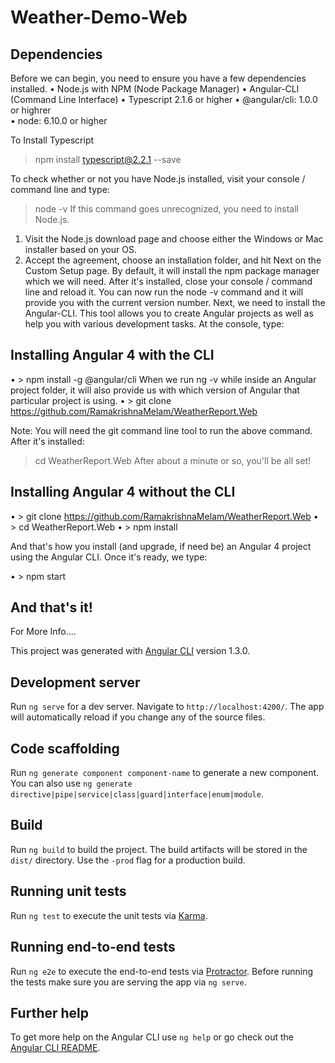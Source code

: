 # Weather-Demo-Web

## Dependencies
Before we can begin, you need to ensure you have a few dependencies installed.
•	Node.js with NPM (Node Package Manager)
•	Angular-CLI (Command Line Interface)
•	Typescript 2.1.6 or higher
•	@angular/cli: 1.0.0  or highrer                                 
•	node: 6.10.0  or higher

To Install Typescript 
> npm install typescript@2.2.1 --save

To check whether or not you have Node.js installed, visit your console / command line and type:
> node -v
If this command goes unrecognized, you need to install Node.js.
1.	Visit the Node.js download page and choose either the Windows or Mac installer based on your OS.
2.	Accept the agreement, choose an installation folder, and hit Next on the Custom Setup page. By default, it will install the npm package manager which we will need.
After it's installed, close your console / command line and reload it. You can now run the node -v command and it will provide you with the current version number.
Next, we need to install the Angular-CLI. This tool allows you to create Angular projects as well as help you with various development tasks. At the console, type:


## Installing Angular 4 with the CLI
• > npm install -g @angular/cli
When we run ng -v while inside an Angular project folder, it will also provide us with which version of Angular that particular project is using. 
• > git clone https://github.com/RamakrishnaMelam/WeatherReport.Web

Note: You will need the git command line tool to run the above command.
After it's installed:
> cd WeatherReport.Web
After about a minute or so, you'll be all set!

## Installing Angular 4 without the CLI
• > git clone https://github.com/RamakrishnaMelam/WeatherReport.Web
• > cd WeatherReport.Web
• > npm install

And that's how you install (and upgrade, if need be) an Angular 4 project using the Angular CLI.
Once it's ready, we type:

• > npm start

## And that's it!


For More Info....

This project was generated with [Angular CLI](https://github.com/angular/angular-cli) version 1.3.0.

## Development server

Run `ng serve` for a dev server. Navigate to `http://localhost:4200/`. The app will automatically reload if you change any of the source files.

## Code scaffolding

Run `ng generate component component-name` to generate a new component. You can also use `ng generate directive|pipe|service|class|guard|interface|enum|module`.

## Build

Run `ng build` to build the project. The build artifacts will be stored in the `dist/` directory. Use the `-prod` flag for a production build.

## Running unit tests

Run `ng test` to execute the unit tests via [Karma](https://karma-runner.github.io).

## Running end-to-end tests

Run `ng e2e` to execute the end-to-end tests via [Protractor](http://www.protractortest.org/).
Before running the tests make sure you are serving the app via `ng serve`.

## Further help

To get more help on the Angular CLI use `ng help` or go check out the [Angular CLI README](https://github.com/angular/angular-cli/blob/master/README.md).
